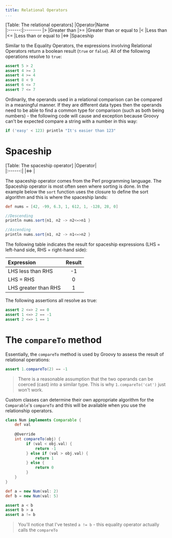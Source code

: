 ```yaml
---
title: Relational Operators
...
```

[Table: The relational operators]
|Operator|Name     
|:------:|:--------
|\>      |Greater than
|\>=     |Greater than or equal to
|<       |Less than
|<=      |Less than or equal to
|<=>     |Spaceship

Similar to the Equality Operators, the expressions involving Relational Operators return a boolean result (`true` or `false`). All of the following operations resolve to `true`:

```groovy
assert 5 > 2
assert 4 >= 3
assert 4 >= 4
assert 8 < 9
assert 6 <= 7
assert 7 <= 7
```

Ordinarily, the operands used in a relational comparison can be compared in a meaningful manner. If they are different data types then the operands need to be able to find a common type for comparison (such as both being numbers) - the following code will cause and exception because Groovy can't be expected compare a string with a number in this way:

```groovy
if ('easy' < 123) println "It's easier than 123"
```

# Spaceship
[Table: The spaceship operator]
|Operator|  
|:------:|
|<=>      |  

The spaceship operator comes from the Perl programming language. The Spaceship operator is most often seen where sorting is done. In the example below the `sort` function uses the closure to define the sort algorithm and this is where the spaceship lands:

```groovy
def nums = [42, -99, 6.3, 1, 612, 1, -128, 28, 0]

//Descending
println nums.sort{n1, n2 -> n2<=>n1 }

//Ascending
println nums.sort{n1, n2 -> n1<=>n2 }
```

The following table indicates the result for spaceship expressions (LHS = left-hand side, RHS = right-hand side):

|Expression|Result
|:--|:--:
|LHS less than RHS|-1
|LHS = RHS|0
|LHS greater than RHS|1

The following assertions all resolve as true:

```groovy
assert 2 <=> 2 == 0
assert 1 <=> 2 == -1
assert 2 <=> 1 == 1
```

# The `compareTo` method
Essentially, the `compareTo` method is used by Groovy to assess the result of relational operations:

```groovy
assert 1.compareTo(2) == -1
```

>There is a reasonable assumption that the two operands can be coerced (cast) into a similar type. This is why `1.compareTo('cat')` just won't work.

Custom classes can determine their own appropriate algorithm for the `Comparable`'s `compareTo` and this will be available when you use the relationship operators.

```groovy
class Num implements Comparable {
    def val
    
    @Override
    int compareTo(obj) {
         if (val < obj.val) {
             return -1
         } else if (val > obj.val) {
             return 1
         } else {
             return 0
         } 
    }
}

def a = new Num(val: 2)
def b = new Num(val: 5)

assert a < b
assert b > a
assert a != b
```

>You'll notice that I've tested `a != b` - this equality operator actually calls the `compareTo`